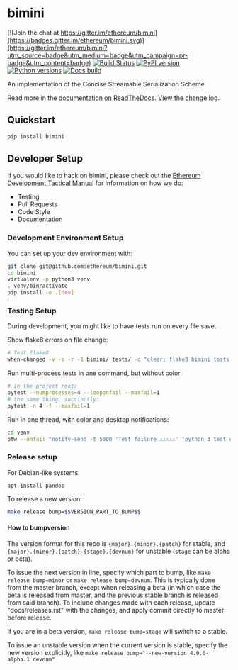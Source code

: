 # bimini

[![Join the chat at https://gitter.im/ethereum/bimini](https://badges.gitter.im/ethereum/bimini.svg)](https://gitter.im/ethereum/bimini?utm_source=badge&utm_medium=badge&utm_campaign=pr-badge&utm_content=badge)
[![Build Status](https://circleci.com/gh/ethereum/bimini.svg?style=shield)](https://circleci.com/gh/ethereum/bimini)
[![PyPI version](https://badge.fury.io/py/bimini.svg)](https://badge.fury.io/py/bimini)
[![Python versions](https://img.shields.io/pypi/pyversions/bimini.svg)](https://pypi.python.org/pypi/bimini)
[![Docs build](https://readthedocs.org/projects/bimini/badge/?version=latest)](http://bimini.readthedocs.io/en/latest/?badge=latest)
   

An implementation of the Concise Streamable Serialization Scheme

Read more in the [documentation on ReadTheDocs](https://bimini.readthedocs.io/). [View the change log](https://bimini.readthedocs.io/en/latest/releases.html).

## Quickstart

```sh
pip install bimini
```

## Developer Setup

If you would like to hack on bimini, please check out the
[Ethereum Development Tactical Manual](https://github.com/pipermerriam/ethereum-dev-tactical-manual)
for information on how we do:

- Testing
- Pull Requests
- Code Style
- Documentation

### Development Environment Setup

You can set up your dev environment with:

```sh
git clone git@github.com:ethereum/bimini.git
cd bimini
virtualenv -p python3 venv
. venv/bin/activate
pip install -e .[dev]
```

### Testing Setup

During development, you might like to have tests run on every file save.

Show flake8 errors on file change:

```sh
# Test flake8
when-changed -v -s -r -1 bimini/ tests/ -c "clear; flake8 bimini tests && echo 'flake8 success' || echo 'error'"
```

Run multi-process tests in one command, but without color:

```sh
# in the project root:
pytest --numprocesses=4 --looponfail --maxfail=1
# the same thing, succinctly:
pytest -n 4 -f --maxfail=1
```

Run in one thread, with color and desktop notifications:

```sh
cd venv
ptw --onfail "notify-send -t 5000 'Test failure ⚠⚠⚠⚠⚠' 'python 3 test on bimini failed'" ../tests ../bimini
```

### Release setup

For Debian-like systems:
```
apt install pandoc
```

To release a new version:

```sh
make release bump=$$VERSION_PART_TO_BUMP$$
```

#### How to bumpversion

The version format for this repo is `{major}.{minor}.{patch}` for stable, and
`{major}.{minor}.{patch}-{stage}.{devnum}` for unstable (`stage` can be alpha or beta).

To issue the next version in line, specify which part to bump,
like `make release bump=minor` or `make release bump=devnum`. This is typically done from the
master branch, except when releasing a beta (in which case the beta is released from master,
and the previous stable branch is released from said branch). To include changes made with each
release, update "docs/releases.rst" with the changes, and apply commit directly to master 
before release.

If you are in a beta version, `make release bump=stage` will switch to a stable.

To issue an unstable version when the current version is stable, specify the
new version explicitly, like `make release bump="--new-version 4.0.0-alpha.1 devnum"`
